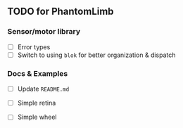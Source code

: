 
## TODO for PhantomLimb

### Sensor/motor library
- [ ] Error types
- [ ] Switch to using `blok` for better organization & dispatch

### Docs & Examples
- [ ] Update `README.md`
- [ ] Simple retina
- [ ] Simple wheel

